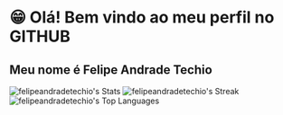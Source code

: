 # 😁 Olá! Bem vindo ao meu perfil no GITHUB
## Meu nome é Felipe Andrade Techio

![felipeandradetechio's Stats](https://github-readme-stats.vercel.app/api?username=felipeandradetechio&theme=highcontrast&show_icons=true&hide_border=false&count_private=true)
![felipeandradetechio's Streak](https://github-readme-streak-stats.herokuapp.com/?user=felipeandradetechio&theme=highcontrast&hide_border=false)
![felipeandradetechio's Top Languages](https://github-readme-stats.vercel.app/api/top-langs/?username=felipeandradetechio&theme=highcontrast&show_icons=true&hide_border=false&layout=compact)
